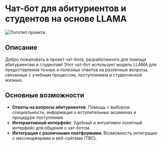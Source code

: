 # Чат-бот для абитуриентов и студентов на основе LLAMA

![Логотип проекта](https://i.pinimg.com/originals/35/35/00/3535009c4a5e1d6c611dc436183b2be3.gif)

## Описание

Добро пожаловать в проект чат-бота, разработанного для помощи абитуриентам и студентам! Этот чат-бот использует модель LLAMA для предоставления точных и полезных ответов на различные вопросы, связанные с учебным процессом, поступлением и студенческой жизнью.

## Основные возможности

- **Ответы на вопросы абитуриентов**: Помощь с выбором специальности, информация о вступительных экзаменах и процедуре поступления.
- **Интерактивный интерфейс**: Удобный и интуитивно понятный интерфейс для общения с чат-ботом.
- **Интеграция с различными платформами**: Возможность интеграции с мессенджерами и веб-сайтами (TBC).
